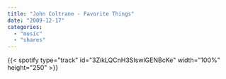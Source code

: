 ```yaml
---
title: "John Coltrane - Favorite Things"
date: "2009-12-17"
categories:
  - "music"
  - "shares"
---
```


{{< spotify type="track" id="3ZikLQCnH3SIswlGENBcKe" width="100%" height="250" >}}
